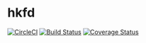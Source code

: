 # hkfd

[![CircleCI](https://circleci.com/gh/hkfd/hkfd.svg?style=svg)](https://circleci.com/gh/hkfd/hkfd) [![Build Status](https://travis-ci.com/hkfd/hkfd.svg?branch=master)](https://travis-ci.com/hkfd/hkfd) [![Coverage Status](https://coveralls.io/repos/github/hkfd/hkfd/badge.svg?branch=master)](https://coveralls.io/github/hkfd/hkfd?branch=master)
